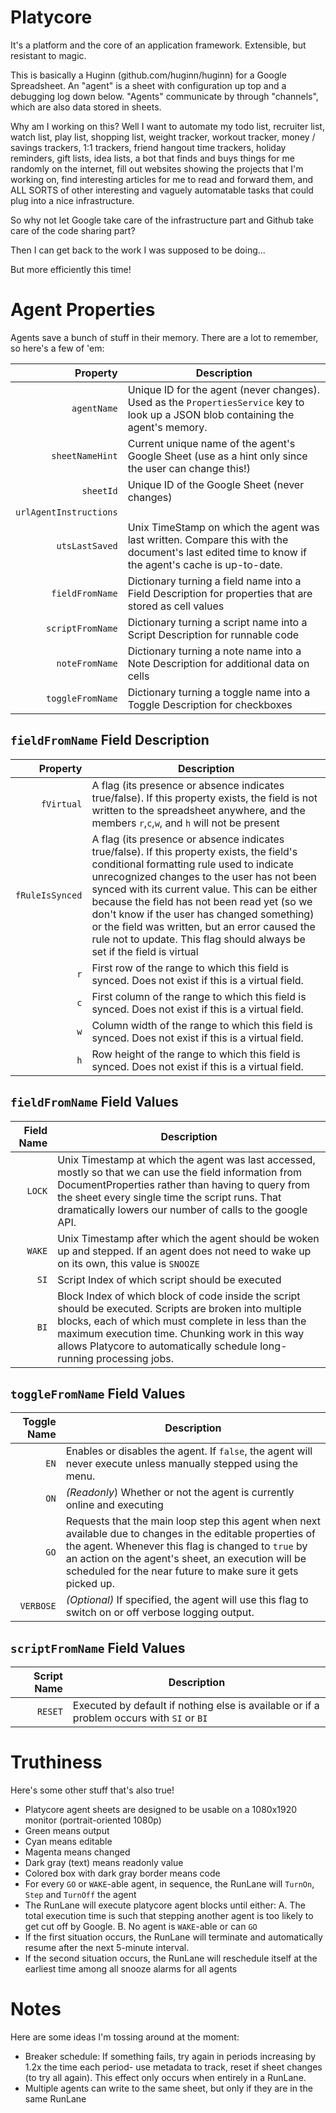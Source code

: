 # Platycore
It's a platform and the core of an application framework. Extensible, but resistant to magic.

This is basically a Huginn (github.com/huginn/huginn) for a Google Spreadsheet. An "agent" is a sheet with configuration up top and a debugging log down below. "Agents" communicate by through "channels", which are also data stored in sheets.

Why am I working on this? Well I want to automate my todo list, recruiter list, watch list, play list, shopping list, weight tracker, workout tracker, money / savings trackers, 1:1 trackers, friend hangout time trackers, holiday reminders, gift lists, idea lists, a bot that finds and buys things for me randomly on the internet, fill out websites showing the projects that I'm working on, find interesting articles for me to read and forward them, and ALL SORTS of other interesting and vaguely automatable tasks that could plug into a nice infrastructure.

So why not let Google take care of the infrastructure part and Github take care of the code sharing part?

Then I can get back to the work I was supposed to be doing...

But more efficiently this time!


# Agent Properties

Agents save a bunch of stuff in their memory. There are a lot to remember, so here's a few of 'em:

| Property | Description |
| --------:| ----------- |
|`agentName`|Unique ID for the agent (never changes). Used as the `PropertiesService` key to look up a JSON blob containing the agent's memory.|
|`sheetNameHint`|Current unique name of the agent's Google Sheet (use as a hint only since the user can change this!)|
|`sheetId`|Unique ID of the Google Sheet (never changes)|
|`urlAgentInstructions`||
|`utsLastSaved`|Unix TimeStamp on which the agent was last written. Compare this with the document's last edited time to know if the agent's cache is up-to-date.|
|`fieldFromName`|Dictionary turning a field name into a Field Description for properties that are stored as cell values|
|`scriptFromName`|Dictionary turning a script name into a Script Description for runnable code|
|`noteFromName`|Dictionary turning a note name into a Note Description for additional data on cells|
|`toggleFromName`|Dictionary turning a toggle name into a Toggle Description for checkboxes|

## `fieldFromName` Field Description

| Property | Description |
| --------:| ----------- |
|`fVirtual`|A flag (its presence or absence indicates true/false). If this property exists, the field is not written to the spreadsheet anywhere, and the members `r`,`c`,`w`, and `h` will not be present|
|`fRuleIsSynced`|A flag (its presence or absence indicates true/false). If this property exists, the field's conditional formatting rule used to indicate unrecognized changes to the user has not been synced with its current value. This can be either because the field has not been read yet (so we don't know if the user has changed something) or the field was written, but an error caused the rule not to update. This flag should always be set if the field is virtual|
|`r`|First row of the range to which this field is synced. Does not exist if this is a virtual field.|
|`c`|First column of the range to which this field is synced. Does not exist if this is a virtual field.|
|`w`|Column width of the range to which this field is synced. Does not exist if this is a virtual field.|
|`h`|Row height of the range to which this field is synced. Does not exist if this is a virtual field.|

## `fieldFromName` Field Values

| Field Name | Description |
| ----------:| ----------- |
|`LOCK`|Unix Timestamp at which the agent was last accessed, mostly so that we can use the field information from DocumentProperties rather than having to query from the sheet every single time the script runs. That dramatically lowers our number of calls to the google API.|
|`WAKE`|Unix Timestamp after which the agent should be woken up and stepped. If an agent does not need to wake up on its own, this value is `SNOOZE`|
|`SI`|Script Index of which script should be executed|
|`BI`|Block Index of which block of code inside the script should be executed. Scripts are broken into multiple blocks, each of which must complete in less than the maximum execution time. Chunking work in this way allows Platycore to automatically schedule long-running processing jobs.|

## `toggleFromName` Field Values

| Toggle Name | Description |
| -----------:| ----------- |
|`EN`|Enables or disables the agent. If `false`, the agent will never execute unless manually stepped using the menu.|
|`ON`|*(Readonly*) Whether or not the agent is currently online and executing|
|`GO`|Requests that the main loop step this agent when next available due to changes in the editable properties of the agent. Whenever this flag is changed to `true` by an action on the agent's sheet, an execution will be scheduled for the near future to make sure it gets picked up.|
|`VERBOSE`|*(Optional)* If specified, the agent will use this flag to switch on or off verbose logging output.|

## `scriptFromName` Field Values

| Script Name | Description |
| -----------:| ----------- |
|`RESET`|Executed by default if nothing else is available or if a problem occurs with `SI` or `BI`|


# Truthiness

Here's some other stuff that's also true!
 * Platycore agent sheets are designed to be usable on a 1080x1920 monitor (portrait-oriented 1080p)
 * Green means output
 * Cyan means editable
 * Magenta means changed
 * Dark gray (text) means readonly value
 * Colored box with dark gray border means code
 * For every `GO` or `WAKE`-able agent, in sequence, the RunLane will `TurnOn`, `Step` and `TurnOff` the agent
 * The RunLane will execute platycore agent blocks until either:
      A. The total execution time is such that stepping another
         agent is too likely to get cut off by Google.
      B. No agent is `WAKE`-able or can `GO`
 * If the first situation occurs, the RunLane will terminate and automatically resume after the next 5-minute interval.
 * If the second situation occurs, the RunLane will reschedule
   itself at the earliest time among all snooze alarms for all agents


# Notes

Here are some ideas I'm tossing around at the moment:
 * Breaker schedule: If something fails, try again in periods increasing by 1.2x the time each period- use metadata to track, reset if sheet changes (to try all again). This effect only occurs when entirely in a RunLane.
 * Multiple agents can write to the same sheet, but only if they are in the same RunLane




